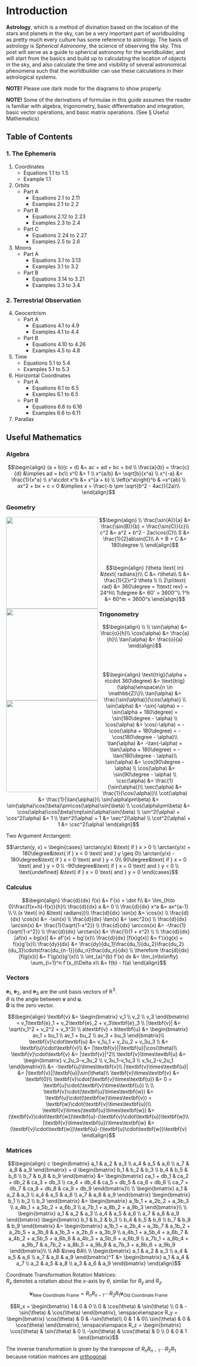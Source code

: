 # Introduction
**Astrology**, which is a method of divination based on the location of the stars and planets in the sky, can be a very important part of worldbuilding as pretty much every culture has some reference to astrology. The basis of astrology is *Spherical Astronomy*, the science of observing the sky. This post will serve as a guide to spherical astronomy for the worldbuilder, and will start from the basics and build up to calculating the location of objects in the sky, and also calculate the time and visibility of several astronomical phenomena such that the worldbuilder can use these calculations in their astrological systems.

**NOTE!** Please use dark mode for the diagrams to show properly.

**NOTE!** Some of the derivations of formulae in this guide assumes the reader is familiar with algebra, trigonometry, basic differentiation and integration, basic vector operations, and basic matrix operations. (See § Useful Mathematics)

## Table of Contents
### 1. The Ephemeris
1. Coordinates
   - Equations $1.1$ to $1.5$
   - Example $1.1$
2. Orbits
   - Part A
     * Equations $2.1$ to $2.11$
     * Examples $2.1$ to $2.2$
   - Part B
     * Equations $2.12$ to $2.23$
     * Examples $2.3$ to $2.4$
   - Part C
     * Equations $2.24$ to $2.27$
     * Examples $2.5$ to $2.6$
3. Moons
   - Part A
     * Equations $3.1$ to $3.13$
     * Examples $3.1$ to $3.2$
   - Part B
     * Equations $3.14$ to $3.21$
     * Examples $3.3$ to $3.4$
### 2. Terrestrial Observation
4. Geocentrism
   - Part A
     * Equations $4.1$ to $4.9$
     * Examples $4.1$ to $4.4$
   - Part B
     * Equations $4.10$ to $4.26$
     * Examples $4.5$ to $4.8$
5. Time
   - Equations $5.1$ to $5.4$
   - Examples $5.1$ to $5.3$
6. Horizontal Coordinates
   - Part A
     * Equations $6.1$ to $6.5$
     * Examples $6.1$ to $6.5$
   - Part B
     * Equations $6.6$ to $6.16$
     * Examples $6.6$ to $6.11$
7. Parallax

## Useful Mathematics

### Algebra
```math
\begin{align}
(a + b)(c + d) &= ac + ad + bc + bd \\
\frac{a}{b} = \frac{c}{d} &\implies ad = bc\\
x^0 &= 1 \\
x^{a/b} &= \sqrt[b]{x^a} \\
x^{-a} &= \frac{1}{x^a} \\
x^a\cdot x^b &= x^{a + b} \\
\left(x^a\right)^b & =x^{ab} \\
ax^2 + bx + c = 0 &\implies x = \frac{-b \pm \sqrt{b^2 - 4ac}}{2a}\\
\end{align}
```

### Geometry
<img align="left" src="https://github.com/CitruzSquared/essays/assets/23460281/669a9787-9f70-4c9e-89d5-e7f390f5bdbc" width="250"/>

```math
\begin{align}
\\
\frac{\sin(A)}{a} &= \frac{\sin(B)}{b} = \frac{\sin(C)}{c}\\
c^2 &= a^2 + b^2 - 2ac\cos(C)\\
S &= \frac{1}{2}ab\sin(C)\\
A + B + C &= 180\degree \\
\end{align}
```
<br/>

<img align="left" src="https://github.com/CitruzSquared/essays/assets/23460281/e5e14475-0c35-41fb-affc-e0c08afefc50" width="250"/>

```math
\begin{align}
(\theta \text{ in} &\text{ radians})\\
C &= r\theta\\
S &= \frac{1}{2}r^2 \theta \\
\\
2\pi\text{ rad} &= 360\degree = 1\text{ rev} = 24^h\\
1\degree &= 60' = 3600''\\
1^h &= 60^m = 3600^s
\end{align}
```

### Trigonometry
<img align="left" src="https://github.com/CitruzSquared/essays/assets/23460281/d0fd51e1-67d1-44fd-8777-89537e5ecbf6" width="250"/>

```math
\begin{align}
\\
\\
\sin(\alpha) &= \frac{o}{h}\\
\cos(\alpha) &= \frac{a}{h}\\
\tan(\alpha) &= \frac{o}{a}
\end{align}
```

<br/>
<br/>

```math
\begin{align}
\text{trig}(\alpha + n\cdot 360\degree) &= \text{trig}(\alpha)\enspace\{n \in \mathbb{Z}\}\\
\tan(\alpha) &= \frac{\sin(\alpha)}{\cos(\alpha)} \\
\sin(\alpha) &= -\sin(-\alpha) = -\sin(\alpha + 180\degree) = \sin(180\degree - \alpha) \\
\cos(\alpha) &= \cos(-\alpha) = -\cos(\alpha + 180\degree) = -\cos(180\degree - \alpha)\\
\tan(\alpha) &= -\tan(-\alpha) = \tan(\alpha + 180\degree) = -\tan(180\degree - \alpha)\\
\sin(\alpha) &= \cos(90\degree - \alpha) \\
\cos(\alpha) &= \sin(90\degree - \alpha) \\
\csc(\alpha) &= \frac{1}{\sin(\alpha)}\\
\sec(\alpha) &= \frac{1}{\cos(\alpha)}\\
\cot(\alpha) &= \frac{1}{\tan(\alpha)}\\
\sin(\alpha\pm\beta) &= \sin(\alpha)\cos(\beta)\pm\cos(\alpha)\sin(\beta) \\
\cos(\alpha\pm\beta) &= \cos(\alpha)\cos(\beta)\mp\sin(\alpha)\sin(\beta) \\
\sin^2(\alpha) + \cos^2(\alpha) &= 1 \\
\tan^2(\alpha) + 1 &= \sec^2(\alpha) \\
\cot^2(\alpha) + 1 &= \csc^2(\alpha)
\end{align}
```
Two Argument Arctangent:
```math
\arctan(y, x) = \begin{cases}
\arctan(y/x) &\text{ if } x > 0 \\
\arctan(y/x) + 180\degree&\text{ if } x < 0 \text{ and } y \geq 0\\
\arctan(y/x) - 180\degree&\text{ if } x < 0 \text{ and } y < 0\\
90\degree&\text{ if } x = 0 \text{ and } y > 0 \\
-90\degree&\text{ if } x = 0 \text{ and } y < 0 \\
\text{undefined} &\text{ if } x = 0 \text{ and } y = 0
\end{cases}
```
### Calculus
```math
\begin{align}
\frac{d}{dx} f(x) &= f'(x) = \dot f\\
&= \lim_{h\to 0}\frac{f(x+h)-f(x)}{h}\\
\frac{d}{dx} a &= 0 \\
\frac{d}{dx} x^a &= ax^{a-1} \\
\\
(x \text{ in} &\text{ radians})\\
\frac{d}{dx} \sin(x) &= \cos(x) \\
\frac{d}{dx} \cos(x) &= -\sin(x) \\
\frac{d}{dx} \tan(x) &= \sec^2(x) \\
\frac{d}{dx} \arcsin(x) &= \frac{1}{\sqrt{1-x^2}} \\
\frac{d}{dx} \arccos(x) &= -\frac{1}{\sqrt{1-x^2}} \\
\frac{d}{dx} \arctan(x) &= \frac{1}{1 + x^2} \\
\\
\frac{d}{dx} [af(x) + bg(x)] &= af'(x) + bg'(x)\\
\frac{d}{dx} [f(x)g(x)] &= f'(x)g(x) + f(x)g'(x)\\
\frac{dy}{dx} &= \frac{dy}{du_1}\frac{du_1}{du_2}\frac{du_2}{du_3}\cdots\frac{du_{n-1}}{du_n}\frac{du_n}{dx} \\
\therefore \frac{d}{dx}[f(g(x))] &= f'(g(x))g'(x)\\
\\
\int_{a}^{b} f'(x) dx &= \lim_{n\to\infty} \sum_{i=1}^n f'(x_i)\Delta x\\
&= f(b) - f(a)
\end{align}
```
### Vectors
$\textbf{e}_1$, $\textbf{e}_2$, and $\textbf{e}_3$ are the unit basis vectors of $\mathbb{R}^3$.\
$\theta$ is the angle between $\textbf{v}$ and $\textbf{u}$.\
$\textbf{0}$ is the zero vector.
```math
\begin{align}
\textbf{v} &= \begin{bmatrix}
v_1 \\ v_2 \\ v_3
\end{bmatrix} = v_1\textbf{e}_1 + v_2\textbf{e}_2 + v_3\textbf{e}_3 \\
|\textbf{v}| &= \sqrt{v_1^2 + v_2^2 + v_3^3} \\
a\textbf{v} + b\textbf{u} &= \begin{bmatrix}
av_1 + bu_1 \\ av_1 + bu_2 \\ av_3 + bu_3
\end{bmatrix}\\
\textbf{v}\cdot\textbf{u} &= v_1u_1 + v_2u_2 + v_3u_3 \\
&= \textbf{u}\cdot\textbf{v}\\
&= |\textbf{v}||\textbf{u}|\cos(\theta)\\
\textbf{v}\cdot\textbf{v} &= |\textbf{v}|^2\\
\textbf{v}\times\textbf{u} &= \begin{bmatrix}
v_2u_3-v_3u_2 \\ v_3u_1-v_1u_3 \\ v_1u_2-v_2u_1
\end{bmatrix}\\
&= -\textbf{u}\times\textbf{v}\\
|\textbf{v}\times\textbf{u}| &= |\textbf{v}||\textbf{u}|\sin(\theta)\\
\textbf{v}\times\textbf{v} &= \textbf{0}\\
\textbf{v}\cdot(\textbf{v}\times\textbf{u}) &= 0 = \textbf{u}\cdot(\textbf{v}\times\textbf{u}) \\
\\
\textbf{v}\cdot(\textbf{u}\times\textbf{w}) &= \textbf{u}\cdot(\textbf{w}\times\textbf{v}) = \textbf{w}\cdot(\textbf{v}\times\textbf{u})\\
\textbf{v}\times(\textbf{u}\times\textbf{w}) &= (\textbf{v}\cdot\textbf{w})\textbf{u}-(\textbf{v}\cdot\textbf{u})\textbf{w}\\
(\textbf{v}\times\textbf{u})\times\textbf{w} &= (\textbf{v}\cdot\textbf{w})\textbf{u}-(\textbf{u}\cdot\textbf{w})\textbf{v}
\end{align}
```
### Matrices
```math
\begin{align}
c \begin{bmatrix}
a_1 & a_2 & a_3 \\
a_4 & a_5 & a_6 \\
a_7 & a_8 & a_9
\end{bmatrix}
+
d \begin{bmatrix}
b_1 & b_2 & b_3 \\
b_4 & b_5 & b_6 \\
b_7 & b_8 & b_9
\end{bmatrix}
&=
\begin{bmatrix}
ca_1 + db_1 & ca_2 + db_2 & ca_3 + db_3 \\
ca_4 + db_4 & ca_5 + db_5 & ca_6 + db_6 \\
ca_7 + db_7 & ca_8 + db_8 & ca_9 + db_9
\end{bmatrix}\\
\\
\begin{bmatrix}
a_1 & a_2 & a_3 \\
a_4 & a_5 & a_6 \\
a_7 & a_8 & a_9
\end{bmatrix}
\begin{bmatrix}
b_1 \\ b_2 \\ b_3
\end{bmatrix}
&=
\begin{bmatrix}
a_1b_1 + a_2b_2 + a_3b_3 \\
a_4b_1 + a_5b_2 + a_6b_3 \\
a_7b_1 + a_8b_2 + a_9b_3
\end{bmatrix}\\
\\
\begin{bmatrix}
a_1 & a_2 & a_3 \\
a_4 & a_5 & a_6 \\
a_7 & a_8 & a_9
\end{bmatrix}
\begin{bmatrix}
b_1 & b_2 & b_3 \\
b_4 & b_5 & b_6 \\
b_7 & b_8 & b_9
\end{bmatrix}
&=
\begin{bmatrix}
a_1b_1 + a_2b_4 + a_3b_7 & a_1b_2 + a_2b_5 + a_3b_8 & a_1b_3 + a_2b_6 + a_3b_9 \\
a_4b_1 + a_5b_4 + a_6b_7 & a_4b_2 + a_5b_5 + a_6b_8 & a_4b_3 + a_5b_6 + a_6b_9 \\
a_7b_1 + a_8b_4 + a_9b_7 & a_7b_2 + a_8b_5 + a_9b_8 & a_7b_3 + a_8b_6 + a_9b_9
\end{bmatrix}\\
\\
AB &\neq BA\\
\\
\begin{bmatrix}
a_1 & a_2 & a_3 \\
a_4 & a_5 & a_6 \\
a_7 & a_8 & a_9
\end{bmatrix}^T
&=
\begin{bmatrix}
a_1 & a_4 & a_7 \\
a_2 & a_5 & a_8 \\
a_3 & a_6 & a_9
\end{bmatrix}
\end{align}
```
Coordinate Transformation Rotation Matrices:\
$R_x$ denotes a rotation about the $x$-axis by $\theta$, similar for $R_y$ and $R_z$.
```math
\textbf{v}_{\text{New Coordinate Frame}} = R_n R_{n-1}\cdots R_2 R_1\textbf{v}_{\text{Old Coordinate Frame}}
```
```math
R_x = 
\begin{bmatrix}
1 & 0 & 0 \\
0 & \cos(\theta) & \sin(\theta) \\
0 & -\sin(\theta) & \cos(\theta)
\end{bmatrix},
\enspace\enspace
R_y = 
\begin{bmatrix}
\cos(\theta) & 0 & -\sin(\theta)\\
0 & 1 & 0\\
\sin(\theta) & 0 & \cos(\theta)
\end{bmatrix},
\enspace\enspace
R_z = 
\begin{bmatrix}
\cos(\theta) & \sin(\theta) & 0 \\
-\sin(\theta) & \cos(\theta) & 0 \\
0 & 0 & 1
\end{bmatrix}
```
The inverse transformation is given by the transpose of $R_n R_{n-1}\cdots R_2 R_1$ because rotation matrices are [orthogonal](https://en.wikipedia.org/wiki/Orthogonal_matrix).
